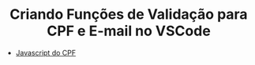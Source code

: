 # <h1 align="center"> Criando Funções de Validação para CPF e E-mail no VSCode </h1>

* [Javascript do CPF](#Título-e-Imagem-de-capa)